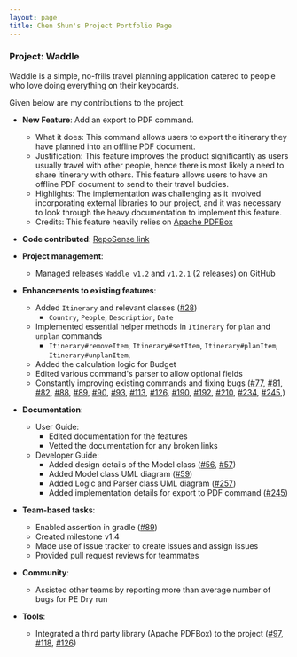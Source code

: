 ```yaml
---
layout: page
title: Chen Shun's Project Portfolio Page
---
```


### Project: Waddle

Waddle is a simple, no-frills travel planning application catered to people who love doing everything on their keyboards.

Given below are my contributions to the project.

* **New Feature**: Add an export to PDF command.
  * What it does: This command allows users to export the itinerary they have planned into an offline PDF document.
  * Justification: This feature improves the product significantly as users usually travel with other people, hence
there is most likely a need to share itinerary with others. This feature allows users to have an offline PDF document
to send to their travel buddies.
  * Highlights: The implementation was challenging as it involved incorporating external libraries to our project, and 
it was necessary to look through the heavy documentation to implement this feature.
  * Credits: This feature heavily relies on [Apache PDFBox](https://pdfbox.apache.org/)

* **Code contributed**: [RepoSense link](https://nus-cs2103-ay2223s1.github.io/tp-dashboard/?search=ciaoosuuu&breakdown=true&sort=groupTitle&sortWithin=title&since=2022-09-16&timeframe=commit&mergegroup=&groupSelect=groupByRepos&checkedFileTypes=docs~functional-code~test-code~other)

* **Project management**:
  * Managed releases `Waddle v1.2` and `v1.2.1` (2 releases) on GitHub

* **Enhancements to existing features**:
  * Added `Itinerary` and relevant classes ([#28](https://github.com/AY2223S1-CS2103T-W11-4/tp/pull/28))
    * `Country`, `People`, `Description`, `Date`
  * Implemented essential helper methods in `Itinerary` for `plan` and `unplan` commands
    * `Itinerary#removeItem`, `Itinerary#setItem`, `Itinerary#planItem`, `Itinerary#unplanItem`,
  * Added the calculation logic for Budget
  * Edited various command's parser to allow optional fields
  * Constantly improving existing commands and fixing bugs
    ([#77](https://github.com/AY2223S1-CS2103T-W11-4/tp/pull/77),
    [#81](https://github.com/AY2223S1-CS2103T-W11-4/tp/pull/81),
    [#82](https://github.com/AY2223S1-CS2103T-W11-4/tp/pull/82),
    [#88](https://github.com/AY2223S1-CS2103T-W11-4/tp/pull/88),
    [#89](https://github.com/AY2223S1-CS2103T-W11-4/tp/pull/89),
    [#90](https://github.com/AY2223S1-CS2103T-W11-4/tp/pull/90),
    [#93](https://github.com/AY2223S1-CS2103T-W11-4/tp/pull/93),
    [#113](https://github.com/AY2223S1-CS2103T-W11-4/tp/pull/113),
    [#126](https://github.com/AY2223S1-CS2103T-W11-4/tp/pull/126),
    [#190](https://github.com/AY2223S1-CS2103T-W11-4/tp/pull/190),
    [#192](https://github.com/AY2223S1-CS2103T-W11-4/tp/pull/192),
    [#210](https://github.com/AY2223S1-CS2103T-W11-4/tp/pull/210),
    [#234](https://github.com/AY2223S1-CS2103T-W11-4/tp/pull/234),
    [#245](https://github.com/AY2223S1-CS2103T-W11-4/tp/pull/245),)

* **Documentation**:
  * User Guide:
    * Edited documentation for the features
    * Vetted the documentation for any broken links
  * Developer Guide:
    * Added design details of the Model class
     ([#56](https://github.com/AY2223S1-CS2103T-W11-4/tp/pull/56),
      [#57](https://github.com/AY2223S1-CS2103T-W11-4/tp/pull/57))
    * Added Model class UML diagram ([#59](https://github.com/AY2223S1-CS2103T-W11-4/tp/pull/59))
    * Added Logic and Parser class UML diagram ([#257](https://github.com/AY2223S1-CS2103T-W11-4/tp/pull/257))
    * Added implementation details for export to PDF command ([#245](https://github.com/AY2223S1-CS2103T-W11-4/tp/pull/245))

* **Team-based tasks**:
  * Enabled assertion in gradle ([#89](https://github.com/AY2223S1-CS2103T-W11-4/tp/pull/89))
  * Created milestone v1.4
  * Made use of issue tracker to create issues and assign issues
  * Provided pull request reviews for teammates

* **Community**:
  * Assisted other teams by reporting more than average number of bugs for PE Dry run
  
* **Tools**:
  * Integrated a third party library (Apache PDFBox) to the project
   ([#97](https://github.com/AY2223S1-CS2103T-W11-4/tp/pull/97), 
    [#118](https://github.com/AY2223S1-CS2103T-W11-4/tp/pull/118),
    [#126](https://github.com/AY2223S1-CS2103T-W11-4/tp/pull/126))

